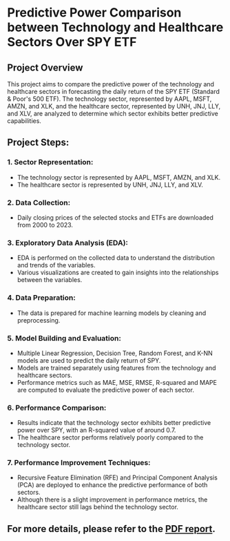 # Predictive Power Comparison between Technology and Healthcare Sectors Over SPY ETF

## Project Overview

This project aims to compare the predictive power of the technology and healthcare sectors in forecasting the daily return of the SPY ETF (Standard & Poor's 500 ETF). The technology sector, represented by AAPL, MSFT, AMZN, and XLK, and the healthcare sector, represented by UNH, JNJ, LLY, and XLV, are analyzed to determine which sector exhibits better predictive capabilities.

## Project Steps:

### 1. **Sector Representation:**
   - The technology sector is represented by AAPL, MSFT, AMZN, and XLK.
   - The healthcare sector is represented by UNH, JNJ, LLY, and XLV.

### 2. **Data Collection:**
   - Daily closing prices of the selected stocks and ETFs are downloaded from 2000 to 2023.

### 3. **Exploratory Data Analysis (EDA):**
   - EDA is performed on the collected data to understand the distribution and trends of the variables.
   - Various visualizations are created to gain insights into the relationships between the variables.

### 4. **Data Preparation:**
   - The data is prepared for machine learning models by cleaning and preprocessing.

### 5. **Model Building and Evaluation:**
   - Multiple Linear Regression, Decision Tree, Random Forest, and K-NN models are used to predict the daily return of SPY.
   - Models are trained separately using features from the technology and healthcare sectors.
   - Performance metrics such as MAE, MSE, RMSE, R-squared and MAPE are computed to evaluate the predictive power of each sector.

### 6. **Performance Comparison:**
   - Results indicate that the technology sector exhibits better predictive power over SPY, with an R-squared value of around 0.7.
   - The healthcare sector performs relatively poorly compared to the technology sector.

### 7. **Performance Improvement Techniques:**
   - Recursive Feature Elimination (RFE) and Principal Component Analysis (PCA) are deployed to enhance the predictive performance of both sectors.
   - Although there is a slight improvement in performance metrics, the healthcare sector still lags behind the technology sector.

## **For more details, please refer to the [PDF report](./Predictive_Power_Comparison_Report.pdf).**
